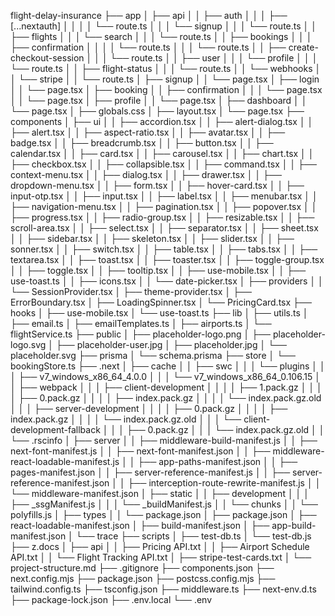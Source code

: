 flight-delay-insurance
├── app
│ ├── api
│ │ ├── auth
│ │ │ ├── [...nextauth]
│ │ │ │ └── route.ts
│ │ │ └── signup
│ │ │ └── route.ts
│ │ ├── flights
│ │ │ └── search
│ │ │ └── route.ts
│ │ ├── bookings
│ │ │ ├── confirmation
│ │ │ │ └── route.ts
│ │ │ └── route.ts
│ │ ├── create-checkout-session
│ │ │ └── route.ts
│ │ ├── user
│ │ │ └── profile
│ │ │ └── route.ts
│ │ ├── flight-status
│ │ │ └── route.ts
│ │ └── webhooks
│ │ └── stripe
│ │ └── route.ts
│ ├── signup
│ │ └── page.tsx
│ ├── login
│ │ └── page.tsx
│ ├── booking
│ │ ├── confirmation
│ │ │ └── page.tsx
│ │ └── page.tsx
│ ├── profile
│ │ └── page.tsx
│ ├── dashboard
│ │ └── page.tsx
│ ├── globals.css
│ ├── layout.tsx
│ └── page.tsx
├── components
│ ├── ui
│ │ ├── accordion.tsx
│ │ ├── alert-dialog.tsx
│ │ ├── alert.tsx
│ │ ├── aspect-ratio.tsx
│ │ ├── avatar.tsx
│ │ ├── badge.tsx
│ │ ├── breadcrumb.tsx
│ │ ├── button.tsx
│ │ ├── calendar.tsx
│ │ ├── card.tsx
│ │ ├── carousel.tsx
│ │ ├── chart.tsx
│ │ ├── checkbox.tsx
│ │ ├── collapsible.tsx
│ │ ├── command.tsx
│ │ ├── context-menu.tsx
│ │ ├── dialog.tsx
│ │ ├── drawer.tsx
│ │ ├── dropdown-menu.tsx
│ │ ├── form.tsx
│ │ ├── hover-card.tsx
│ │ ├── input-otp.tsx
│ │ ├── input.tsx
│ │ ├── label.tsx
│ │ ├── menubar.tsx
│ │ ├── navigation-menu.tsx
│ │ ├── pagination.tsx
│ │ ├── popover.tsx
│ │ ├── progress.tsx
│ │ ├── radio-group.tsx
│ │ ├── resizable.tsx
│ │ ├── scroll-area.tsx
│ │ ├── select.tsx
│ │ ├── separator.tsx
│ │ ├── sheet.tsx
│ │ ├── sidebar.tsx
│ │ ├── skeleton.tsx
│ │ ├── slider.tsx
│ │ ├── sonner.tsx
│ │ ├── switch.tsx
│ │ ├── table.tsx
│ │ ├── tabs.tsx
│ │ ├── textarea.tsx
│ │ ├── toast.tsx
│ │ ├── toaster.tsx
│ │ ├── toggle-group.tsx
│ │ ├── toggle.tsx
│ │ ├── tooltip.tsx
│ │ ├── use-mobile.tsx
│ │ ├── use-toast.ts
│ │ ├── icons.tsx
│ │ └── date-picker.tsx
│ ├── providers
│ │ └── SessionProvider.tsx
│ ├── theme-provider.tsx
│ ├── ErrorBoundary.tsx
│ ├── LoadingSpinner.tsx
│ └── PricingCard.tsx
├── hooks
│ ├── use-mobile.tsx
│ └── use-toast.ts
├── lib
│ ├── utils.ts
│ ├── email.ts
│ ├── emailTemplates.ts
│ ├── airports.ts
│ └── flightService.ts
├── public
│ ├── placeholder-logo.png
│ ├── placeholder-logo.svg
│ ├── placeholder-user.jpg
│ ├── placeholder.jpg
│ └── placeholder.svg
├── prisma
│ └── schema.prisma
├── store
│ └── bookingStore.ts
├── .next
│ ├── cache
│ │ ├── swc
│ │ │ └── plugins
│ │ │ ├── v7_windows_x86_64_4.0.0
│ │ │ └── v7_windows_x86_64_0.106.15
│ │ ├── webpack
│ │ │ ├── client-development
│ │ │ │ ├── 1.pack.gz
│ │ │ │ ├── 0.pack.gz
│ │ │ │ ├── index.pack.gz
│ │ │ │ └── index.pack.gz.old
│ │ │ ├── server-development
│ │ │ │ ├── 0.pack.gz
│ │ │ │ ├── index.pack.gz
│ │ │ │ └── index.pack.gz.old
│ │ │ └── client-development-fallback
│ │ │ ├── 0.pack.gz
│ │ │ └── index.pack.gz.old
│ │ └── .rscinfo
│ ├── server
│ │ ├── middleware-build-manifest.js
│ │ ├── next-font-manifest.js
│ │ ├── next-font-manifest.json
│ │ ├── middleware-react-loadable-manifest.js
│ │ ├── app-paths-manifest.json
│ │ ├── pages-manifest.json
│ │ ├── server-reference-manifest.js
│ │ ├── server-reference-manifest.json
│ │ ├── interception-route-rewrite-manifest.js
│ │ └── middleware-manifest.json
│ ├── static
│ │ ├── development
│ │ │ ├── \_ssgManifest.js
│ │ │ └── \_buildManifest.js
│ │ └── chunks
│ │ └── polyfills.js
│ ├── types
│ │ └── package.json
│ ├── package.json
│ ├── react-loadable-manifest.json
│ ├── build-manifest.json
│ ├── app-build-manifest.json
│ └── trace
├── scripts
│ ├── test-db.ts
│ └── test-db.js
├── z.docs
│ ├── api
│ │ ├── Pricing API.txt
│ │ ├── Airport Schedule API.txt
│ │ └── Flight Tracking API.txt
│ ├── stripe-test-cards.txt
│ └── project-structure.md
├── .gitignore
├── components.json
├── next.config.mjs
├── package.json
├── postcss.config.mjs
├── tailwind.config.ts
├── tsconfig.json
├── middleware.ts
├── next-env.d.ts
├── package-lock.json
├── .env.local
└── .env
